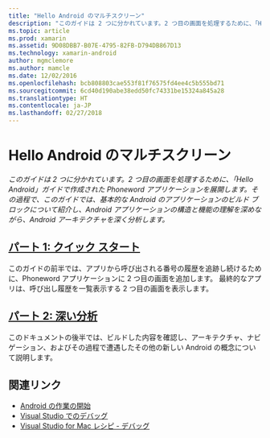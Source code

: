 ```yaml
---
title: "Hello Android のマルチスクリーン"
description: "このガイドは 2 つに分かれています。2 つ目の画面を処理するために、「Hello Android」ガイドで作成された Phoneword アプリケーションを展開します。 その過程で、このガイドでは、基本的な Android のアプリケーションのビルド ブロックについて紹介し、Android アプリケーションの構造と機能の理解を深めながら、Android アーキテクチャを深く分析します。"
ms.topic: article
ms.prod: xamarin
ms.assetid: 9D08DBB7-B07E-4795-82FB-D794DB867D13
ms.technology: xamarin-android
author: mgmclemore
ms.author: mamcle
ms.date: 12/02/2016
ms.openlocfilehash: bcb808803cae553f81f76575fd4ee4c5b555bd71
ms.sourcegitcommit: 6cd40d190abe38edd50fc74331be15324a845a28
ms.translationtype: HT
ms.contentlocale: ja-JP
ms.lasthandoff: 02/27/2018
---
```

# <a name="hello-android-multiscreen"></a>Hello Android のマルチスクリーン

_このガイドは 2 つに分かれています。2 つ目の画面を処理するために、「Hello Android」ガイドで作成された Phoneword アプリケーションを展開します。その過程で、このガイドでは、基本的な Android のアプリケーションのビルド ブロックについて紹介し、Android アプリケーションの構造と機能の理解を深めながら、Android アーキテクチャを深く分析します。_

##  <a name="part-1-quickstartandroidget-startedhello-android-multiscreenhello-android-multiscreen-quickstartmd"></a>[パート 1: クイック スタート](~/android/get-started/hello-android-multiscreen/hello-android-multiscreen-quickstart.md)

このガイドの前半では、アプリから呼び出される番号の履歴を追跡し続けるために、Phoneword アプリケーションに 2 つ目の画面を追加します。 最終的なアプリは、呼び出し履歴を一覧表示する 2 つ目の画面を表示します。

##  <a name="part-2-deep-diveandroidget-startedhello-android-multiscreenhello-android-multiscreen-deepdivemd"></a>[パート 2: 深い分析](~/android/get-started/hello-android-multiscreen/hello-android-multiscreen-deepdive.md)

このドキュメントの後半では、ビルドした内容を確認し、アーキテクチャ、ナビゲーション、およびその過程で遭遇したその他の新しい Android の概念について説明します。


## <a name="related-links"></a>関連リンク

- [Android の作業の開始](http://developer.android.com/training/index.html)
- [Visual Studio でのデバッグ](http://msdn.microsoft.com/en-us/library/k0k771bt%28v=vs.90%29.aspx)
- [Visual Studio for Mac レシピ - デバッグ](https://developer.xamarin.com/recipes/cross-platform/ide/debugging/)
